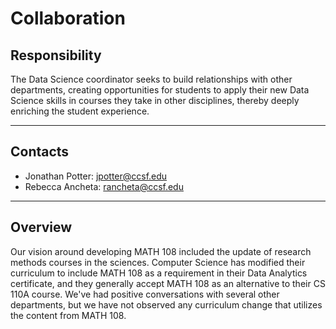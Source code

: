 # Collaboration

## Responsibility
The Data Science coordinator seeks to build relationships with other departments, creating opportunities for students to apply their new Data Science skills in courses they take in other disciplines, thereby deeply enriching the student experience.

---

## Contacts
- Jonathan Potter: jpotter@ccsf.edu
- Rebecca Ancheta: rancheta@ccsf.edu

---

## Overview
Our vision around developing MATH 108 included the update of research methods courses in the sciences. Computer Science has modified their curriculum to include MATH 108 as a requirement in their Data Analytics certificate, and they generally accept MATH 108 as an alternative to their CS 110A course. We've had positive conversations with several other departments, but we have not observed any curriculum change that utilizes the content from MATH 108.